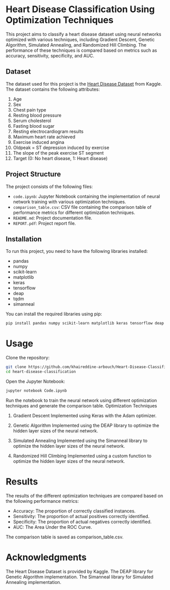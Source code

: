 # Heart Disease Classification Using Optimization Techniques

This project aims to classify a heart disease dataset using neural networks optimized with various techniques, including Gradient Descent, Genetic Algorithm, Simulated Annealing, and Randomized Hill Climbing. The performance of these techniques is compared based on metrics such as accuracy, sensitivity, specificity, and AUC.

## Dataset

The dataset used for this project is the [Heart Disease Dataset](https://www.kaggle.com/datasets/mexwell/heart-disease-dataset) from Kaggle. The dataset contains the following attributes:

1. Age
2. Sex
3. Chest pain type
4. Resting blood pressure
5. Serum cholesterol
6. Fasting blood sugar
7. Resting electrocardiogram results
8. Maximum heart rate achieved
9. Exercise induced angina
10. Oldpeak = ST depression induced by exercise
11. The slope of the peak exercise ST segment
12. Target (0: No heart disease, 1: Heart disease)

## Project Structure

The project consists of the following files:

- `code.ipynb`: Jupyter Notebook containing the implementation of neural network training with various optimization techniques.
- `comparison_table.csv`: CSV file containing the comparison table of performance metrics for different optimization techniques.
- `README.md`: Project documentation file.
- `REPORT.pdf`: Project report file.

## Installation

To run this project, you need to have the following libraries installed:

- pandas
- numpy
- scikit-learn
- matplotlib
- keras
- tensorflow
- deap
- tqdm
- simanneal

You can install the required libraries using pip:

```bash
pip install pandas numpy scikit-learn matplotlib keras tensorflow deap tqdm simanneal
```
# Usage
Clone the repository:
```bash
git clone https://github.com/khaireddine-arbouch/Heart-Disease-Classification-Using-Optimization-Techniques.git
cd heart-disease-classification
```
Open the Jupyter Notebook:
```bash
jupyter notebook Code.ipynb
```
Run the notebook to train the neural network using different optimization techniques and generate the comparison table.
Optimization Techniques
1. Gradient Descent
Implemented using Keras with the Adam optimizer.

2. Genetic Algorithm
Implemented using the DEAP library to optimize the hidden layer sizes of the neural network.

3. Simulated Annealing
Implemented using the Simanneal library to optimize the hidden layer sizes of the neural network.

4. Randomized Hill Climbing
Implemented using a custom function to optimize the hidden layer sizes of the neural network.

# Results
The results of the different optimization techniques are compared based on the following performance metrics:

- Accuracy: The proportion of correctly classified instances.
- Sensitivity: The proportion of actual positives correctly identified.
- Specificity: The proportion of actual negatives correctly identified.
- AUC: The Area Under the ROC Curve.

The comparison table is saved as comparison_table.csv.

# Acknowledgments
The Heart Disease Dataset is provided by Kaggle.
The DEAP library for Genetic Algorithm implementation.
The Simanneal library for Simulated Annealing implementation.
